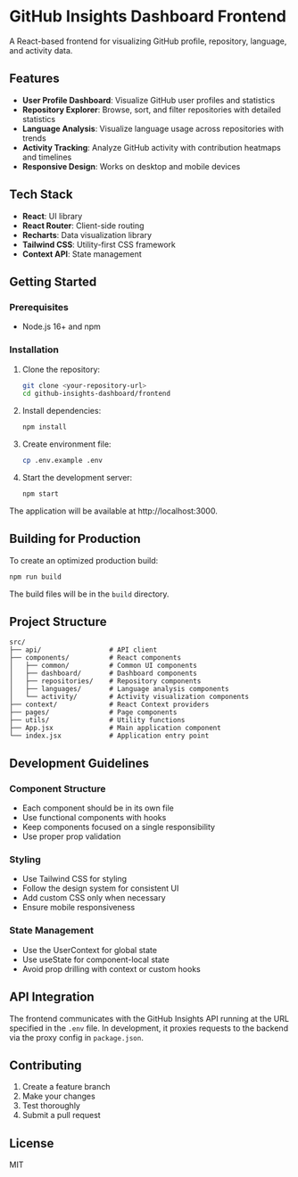 # GitHub Insights Dashboard Frontend

A React-based frontend for visualizing GitHub profile, repository, language, and activity data.

## Features

- **User Profile Dashboard**: Visualize GitHub user profiles and statistics
- **Repository Explorer**: Browse, sort, and filter repositories with detailed statistics
- **Language Analysis**: Visualize language usage across repositories with trends
- **Activity Tracking**: Analyze GitHub activity with contribution heatmaps and timelines
- **Responsive Design**: Works on desktop and mobile devices

## Tech Stack

- **React**: UI library
- **React Router**: Client-side routing
- **Recharts**: Data visualization library
- **Tailwind CSS**: Utility-first CSS framework
- **Context API**: State management

## Getting Started

### Prerequisites

- Node.js 16+ and npm

### Installation

1. Clone the repository:
   ```bash
   git clone <your-repository-url>
   cd github-insights-dashboard/frontend
   ```

2. Install dependencies:
   ```bash
   npm install
   ```

3. Create environment file:
   ```bash
   cp .env.example .env
   ```

4. Start the development server:
   ```bash
   npm start
   ```

The application will be available at http://localhost:3000.

## Building for Production

To create an optimized production build:

```bash
npm run build
```

The build files will be in the `build` directory.

## Project Structure

```
src/
├── api/                 # API client
├── components/          # React components
│   ├── common/          # Common UI components
│   ├── dashboard/       # Dashboard components
│   ├── repositories/    # Repository components
│   ├── languages/       # Language analysis components
│   └── activity/        # Activity visualization components
├── context/             # React Context providers
├── pages/               # Page components
├── utils/               # Utility functions
├── App.jsx              # Main application component
└── index.jsx            # Application entry point
```

## Development Guidelines

### Component Structure

- Each component should be in its own file
- Use functional components with hooks
- Keep components focused on a single responsibility
- Use proper prop validation

### Styling

- Use Tailwind CSS for styling
- Follow the design system for consistent UI
- Add custom CSS only when necessary
- Ensure mobile responsiveness

### State Management

- Use the UserContext for global state
- Use useState for component-local state
- Avoid prop drilling with context or custom hooks

## API Integration

The frontend communicates with the GitHub Insights API running at the URL specified in the `.env` file. In development, it proxies requests to the backend via the proxy config in `package.json`.

## Contributing

1. Create a feature branch
2. Make your changes
3. Test thoroughly
4. Submit a pull request

## License

MIT
